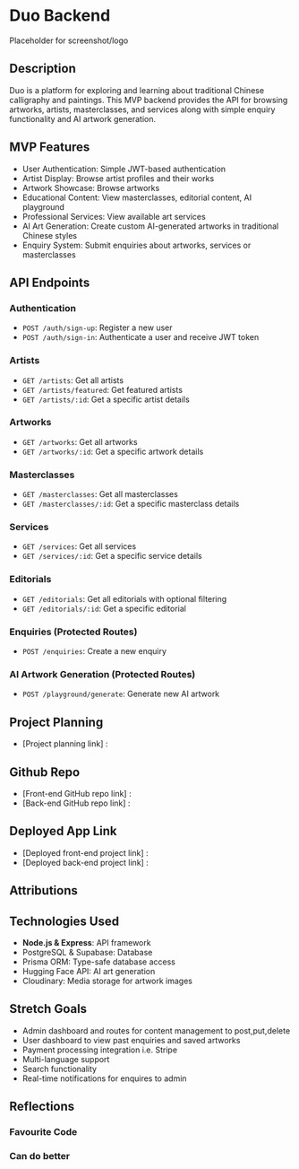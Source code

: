 # Duo Backend

Placeholder for screenshot/logo

## Description

Duo is a platform for exploring and learning about traditional Chinese calligraphy and paintings. This MVP backend provides the API for browsing artworks, artists, masterclasses, and services along with simple enquiry functionality and AI artwork generation.

## MVP Features

- User Authentication: Simple JWT-based authentication
- Artist Display: Browse artist profiles and their works
- Artwork Showcase: Browse artworks
- Educational Content: View masterclasses, editorial content, AI playground
- Professional Services: View available art services
- AI Art Generation: Create custom AI-generated artworks in traditional Chinese styles
- Enquiry System: Submit enquiries about artworks, services or masterclasses

## API Endpoints

### Authentication
- `POST /auth/sign-up`: Register a new user
- `POST /auth/sign-in`: Authenticate a user and receive JWT token

### Artists
- `GET /artists`: Get all artists
- `GET /artists/featured`: Get featured artists
- `GET /artists/:id`: Get a specific artist details

### Artworks
- `GET /artworks`: Get all artworks 
- `GET /artworks/:id`: Get a specific artwork details

### Masterclasses
- `GET /masterclasses`: Get all masterclasses
- `GET /masterclasses/:id`: Get a specific masterclass details

### Services
- `GET /services`: Get all services
- `GET /services/:id`: Get a specific service details

### Editorials
- `GET /editorials`: Get all editorials with optional filtering
- `GET /editorials/:id`: Get a specific editorial

### Enquiries (Protected Routes)
- `POST /enquiries`: Create a new enquiry

### AI Artwork Generation (Protected Routes)
- `POST /playground/generate`: Generate new AI artwork

## Project Planning 

- [Project planning link] : 

## Github Repo 

- [Front-end GitHub repo link] : 
- [Back-end GitHub repo link] : 

## Deployed App Link

- [Deployed front-end project link] : 
- [Deployed back-end project link] : 

## Attributions

## Technologies Used

- **Node.js & Express**: API framework
- PostgreSQL & Supabase: Database
- Prisma ORM: Type-safe database access
- Hugging Face API: AI art generation
- Cloudinary: Media storage for artwork images

## Stretch Goals

- Admin dashboard and routes for content management to post,put,delete 
- User dashboard to view past enquiries and saved artworks
- Payment processing integration i.e. Stripe
- Multi-language support
- Search functionality
- Real-time notifications for enquires to admin

## Reflections

### Favourite Code

### Can do better